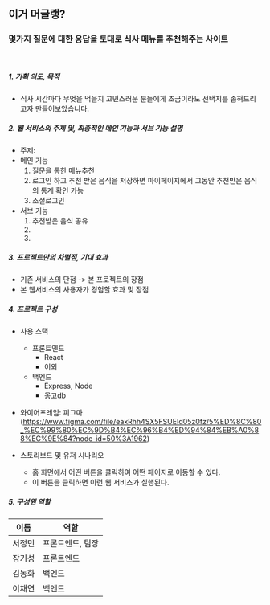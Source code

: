 ## **이거 머글랭?**

### **몇가지 질문에 대한 응답을 토대로 식사 메뉴를 추천해주는 사이트**
<br>

##### 1. 기획 의도, 목적
- 식사 시간마다 무엇을 먹을지 고민스러운 분들에게 조금이라도 선택지를 좁혀드리고자 만들어보았습니다.

##### 2. 웹 서비스의 주제 및, 최종적인 메인 기능과 서브 기능 설명
- 주제: 
- 메인 기능
   1. 질문을 통한 메뉴추천
   2. 로그인 하고 추천 받은 음식을 저장하면 마이페이지에서 그동안 추천받은 음식의 통계 확인 가능
   3. 소셜로그인
- 서브 기능
   1. 추천받은 음식 공유
   2.
   3.

##### 3. 프로젝트만의 차별점, 기대 효과
- 기존 서비스의 단점 -> 본 프로젝트의 장점
- 본 웹서비스의 사용자가 경험할 효과 및 장점

##### 4. 프로젝트 구성
- 사용 스택
  - 프론트엔드
    - React
    - 이외
  - 백엔드
    - Express, Node
    - 몽고db
    

- 와이어프레임: 피그마 (https://www.figma.com/file/eaxRhh4SX5FSUEId05z0fz/5%ED%8C%80_%EC%99%80%EC%9D%B4%EC%96%B4%ED%94%84%EB%A0%88%EC%9E%84?node-id=50%3A1962)

- 스토리보드 및 유저 시나리오
  - 홈 화면에서 어떤 버튼을 클릭하여 어떤 페이지로 이동할 수 있다.
  - 이 버튼을 클릭하면 이런 웹 서비스가 실행된다.

##### 5. 구성원 역할

|  이름  |    역할   | 
| ------ | --------- |
| 서정민 | 프론트엔드, 팀장 |
| 장기성 | 프론트엔드 |
| 김동화 |   백엔드   |
| 이채연 |   백엔드   |
